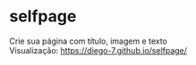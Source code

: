# <strong>selfpage</strong>
Crie sua página com título, imagem e texto</br>
Visualização: https://diego-7.github.io/selfpage/

